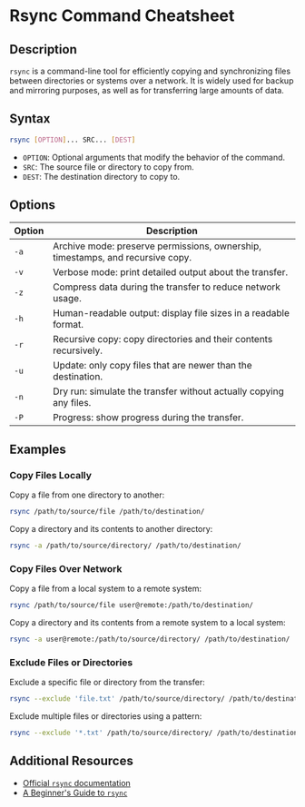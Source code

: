 # Rsync Command Cheatsheet

## Description

`rsync` is a command-line tool for efficiently copying and synchronizing files between directories or systems over a network. It is widely used for backup and mirroring purposes, as well as for transferring large amounts of data.

## Syntax

```bash
rsync [OPTION]... SRC... [DEST]
```

- `OPTION`: Optional arguments that modify the behavior of the command.
- `SRC`: The source file or directory to copy from.
- `DEST`: The destination directory to copy to.

## Options

| Option | Description                                                                    |
| ------ | ------------------------------------------------------------------------------ |
| `-a`   | Archive mode: preserve permissions, ownership, timestamps, and recursive copy. |
| `-v`   | Verbose mode: print detailed output about the transfer.                        |
| `-z`   | Compress data during the transfer to reduce network usage.                     |
| `-h`   | Human-readable output: display file sizes in a readable format.                |
| `-r`   | Recursive copy: copy directories and their contents recursively.               |
| `-u`   | Update: only copy files that are newer than the destination.                   |
| `-n`   | Dry run: simulate the transfer without actually copying any files.             |
| `-P`   | Progress: show progress during the transfer.                                   |

## Examples

### Copy Files Locally

Copy a file from one directory to another:

```bash
rsync /path/to/source/file /path/to/destination/
```

Copy a directory and its contents to another directory:

```bash
rsync -a /path/to/source/directory/ /path/to/destination/
```

### Copy Files Over Network

Copy a file from a local system to a remote system:

```bash
rsync /path/to/source/file user@remote:/path/to/destination/
```

Copy a directory and its contents from a remote system to a local system:

```bash
rsync -a user@remote:/path/to/source/directory/ /path/to/destination/
```

### Exclude Files or Directories

Exclude a specific file or directory from the transfer:

```bash
rsync --exclude 'file.txt' /path/to/source/directory/ /path/to/destination/
```

Exclude multiple files or directories using a pattern:

```bash
rsync --exclude '*.txt' /path/to/source/directory/ /path/to/destination/
```

## Additional Resources

- [Official `rsync` documentation](https://linux.die.net/man/1/rsync)
- [A Beginner's Guide to `rsync`](https://www.digitalocean.com/community/tutorials/how-to-use-rsync-to-sync-local-and-remote-directories-on-a-vps)
